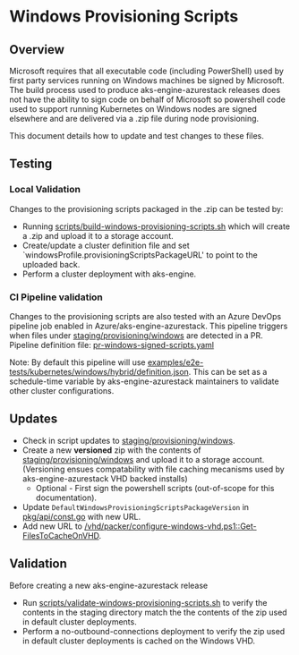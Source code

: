 # Windows Provisioning Scripts

## Overview

Microsoft requires that all executable code (including PowerShell) used by first party services running on Windows machines be signed by Microsoft.
The build process used to produce aks-engine-azurestack releases does not have the ability to sign code on behalf of Microsoft so powershell code used to support running Kubernetes on Windows nodes are signed elsewhere and are delivered via a .zip file during node provisioning.

This document details how to update and test changes to these files.

## Testing

### Local Validation

Changes to the provisioning scripts packaged in the .zip can be tested by:

- Running [scripts/build-windows-provisioning-scripts.sh](../../scripts/build-windows-provisioning-scripts.sh) which will create a .zip and upload it to a storage account.
- Create/update a cluster definition file and set `windowsProfile.provisioningScriptsPackageURL' to point to the uploaded back.
- Perform a cluster deployment with aks-engine.

### CI Pipeline validation

Changes to the provisioning scripts are also tested with an Azure DevOps pipeline job enabled in Azure/aks-engine-azurestack.
This pipeline triggers when files under [staging/provisioning/windows](../../staging/provisioning/windows) are detected in a PR.
Pipeline definition file: [pr-windows-signed-scripts.yaml](../../.pipelines/pr-windows-signed-scripts.yaml)

Note: By default this pipeline will use [examples/e2e-tests/kubernetes/windows/hybrid/definition.json](../../examples/e2e-tests/kubernetes/windows/hybrid/definition.json). This can be set as a schedule-time variable by aks-engine-azurestack maintainers to validate other cluster configurations.

## Updates

- Check in script updates to [staging/provisioning/windows](../../staging/provisioning/windows).
- Create a new **versioned** zip with the contents of [staging/provisioning/windows](../../staging/provisioning/windows) and upload it to a storage account. (Versioning ensues compatability with file caching mecanisms used by aks-engine-azurestack VHD backed installs)
  - Optional - First sign the powershell scripts (out-of-scope for this documentation).
- Update `DefaultWindowsProvisioningScriptsPackageVersion` in [pkg/api/const.go](../../pkg/api/const.go) with new URL.
- Add new URL to [/vhd/packer/configure-windows-vhd.ps1::Get-FilesToCacheOnVHD](../../vhd/packer/configure-windows-vhd.ps1).

## Validation

Before creating a new aks-engine-azurestack release

- Run [scripts/validate-windows-provisioning-scripts.sh](../../scripts/validate-windows-provisioning-scripts.sh) to verify the contents in the staging directory match the the contents of the zip used in default cluster deployments.
- Perform a no-outbound-connections deployment to verify the zip used in default cluster deployments is cached on the Windows VHD.
